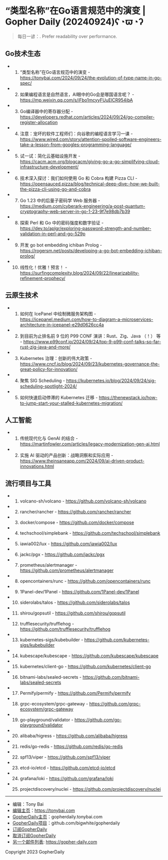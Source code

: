 # “类型名称”在Go语言规范中的演变 | Gopher Daily (20240924)ʕ◔ϖ◔ʔ

>每日一谚：. Prefer readability over performance.

## Go技术生态


- 1. “类型名称”在Go语言规范中的演变 - https://tonybai.com/2024/09/24/the-evolution-of-type-name-in-go-spec/

- 2. 如果编程语言是自然语言，AI眼中的Go会是哪国语言呢？ - https://mp.weixin.qq.com/s/iFbo1mcyyFUuElCR954ibA

- 3. Go编译器中的寄存器分配 - https://developers.redhat.com/articles/2024/09/24/go-compiler-register-allocation

- 4. 注意：宠坏的软件工程师们：向谷歌的编程语言学习一课 - https://www.wired.com/story/attention-spoiled-software-engineers-take-a-lesson-from-googles-programming-language/

- 5. 试一试：简化云基础设施开发 - https://cacm.acm.org/blogcacm/giving-go-a-go-simplifying-cloud-infrastructure-development/

- 6. 技术深入探讨：我们如何使用 Go 和 Cobra 构建 Pizza CLI - https://opensauced.pizza/blog/technical-deep-dive:-how-we-built-the-pizza-cli-using-go-and-cobra

- 7. Go 1.23 中的后量子密码学 Web 服务器 - https://medium.com/cyberark-engineering/a-post-quantum-cryptography-web-server-in-go-1-23-9f7e98db7b39

- 8. 探索 Perl 和 Go 中的密码强度和数字验证 - https://dev.to/aplgr/exploring-password-strength-and-number-validation-in-perl-and-go-529p

- 9. 开发 go bot embedding ichiban Prolog - https://rogersm.net/posts/developing-a-go-bot-embedding-ichiban-prolog/

- 10. 线性化！优雅！预言！ - https://surfingcomplexity.blog/2024/09/22/linearizability-refinement-prophecy/


## 云原生技术


- 1. 如何在 IcePanel 中绘制微服务架构图 - https://icepanel.medium.com/how-to-diagram-a-microservices-architecture-in-icepanel-e29d0626cc4a

- 2. 到目前为止排名前 9 位的 P99 CONF 演讲：Rust、Zig、Java （！） 等 - https://www.p99conf.io/2024/09/24/top-9-p99-conf-talks-so-far-rust-zig-java-and-more/

- 3. Kubernetes 治理：创新的伟大政策 - https://www.cncf.io/blog/2024/09/23/kubernetes-governance-the-great-policy-for-innovation/

- 4. 聚焦 SIG Scheduling - https://kubernetes.io/blog/2024/09/24/sig-scheduling-spotlight-2024/

- 5. 如何快速启动停滞的 Kubernetes 迁移 - https://thenewstack.io/how-to-jump-start-your-stalled-kubernetes-migration/


## 人工智能


- 1. 传统现代化与 GenAI 的结合 - https://martinfowler.com/articles/legacy-modernization-gen-ai.html

- 2. 实施 AI 驱动的产品创新：战略洞察和实际应用 - https://www.theinsaneapp.com/2024/09/ai-driven-product-innovations.html


## 流行项目与工具


- 1. volcano-sh/volcano - https://github.com/volcano-sh/volcano

- 2. rancher/rancher - https://github.com/rancher/rancher

- 3. docker/compose - https://github.com/docker/compose

- 4. techschool/simplebank - https://github.com/techschool/simplebank

- 5. iawia002/lux - https://github.com/iawia002/lux

- 6. jackc/pgx - https://github.com/jackc/pgx

- 7. prometheus/alertmanager - https://github.com/prometheus/alertmanager

- 8. opencontainers/runc - https://github.com/opencontainers/runc

- 9. 1Panel-dev/1Panel - https://github.com/1Panel-dev/1Panel

- 10. siderolabs/talos - https://github.com/siderolabs/talos

- 11. shirou/gopsutil - https://github.com/shirou/gopsutil

- 12. trufflesecurity/trufflehog - https://github.com/trufflesecurity/trufflehog

- 13. kubernetes-sigs/kubebuilder - https://github.com/kubernetes-sigs/kubebuilder

- 14. kubescape/kubescape - https://github.com/kubescape/kubescape

- 15. kubernetes/client-go - https://github.com/kubernetes/client-go

- 16. bitnami-labs/sealed-secrets - https://github.com/bitnami-labs/sealed-secrets

- 17. Permify/permify - https://github.com/Permify/permify

- 18. grpc-ecosystem/grpc-gateway - https://github.com/grpc-ecosystem/grpc-gateway

- 19. go-playground/validator - https://github.com/go-playground/validator

- 20. alibaba/higress - https://github.com/alibaba/higress

- 21. redis/go-redis - https://github.com/redis/go-redis

- 22. spf13/viper - https://github.com/spf13/viper

- 23. etcd-io/etcd - https://github.com/etcd-io/etcd

- 24. grafana/loki - https://github.com/grafana/loki

- 25. projectdiscovery/nuclei - https://github.com/projectdiscovery/nuclei


----

- 编辑：Tony Bai
- [编辑主页](https://tonybai.com)：https://tonybai.com
- [GopherDaily主页](https://gopherdaily.tonybai.com)：gopherdaily.tonybai.com
- [GopherDaily项目](https://github.com/bigwhite/gopherdaily)：github.com/bigwhite/gopherdaily
- [订阅GopherDaily](https://gopherdaily.tonybai.com/subscribe)
- [取消订阅GopherDaily](https://gopherdaily.tonybai.com/unsubscribe)
- [另一个邮件列表](https://gopher-daily.com): https://gopher-daily.com

Copyright 2023 GopherDaily

